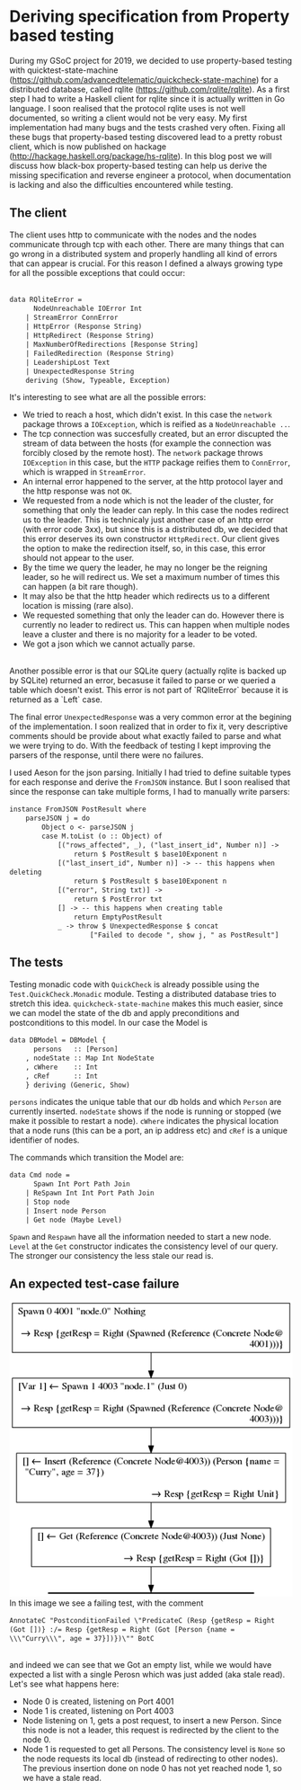 # Deriving specification from Property based testing

During my GSoC project for 2019, we decided to use property-based testing with quicktest-state-machine 
(https://github.com/advancedtelematic/quickcheck-state-machine) for a distributed database, called rqlite
(https://github.com/rqlite/rqlite). As a first step I had to write a Haskell client for rqlite 
since it is actually written in Go language. I soon realised that the protocol rqlite uses is not well documented,
so writing a client would not be very easy. My first implementation had many bugs and the tests crashed very often. 
Fixing all these bugs that property-based testing discovered lead to a pretty robust client, which is now published on 
hackage (http://hackage.haskell.org/package/hs-rqlite). In this blog post we will discuss how black-box property-based testing can help us derive the missing specification and reverse engineer a protocol, when documentation is lacking and also the difficulties encountered while testing.

## The client

The client uses http to communicate with the nodes and the nodes communicate through tcp with each other.
There are many things that can go wrong in a distributed system and properly handling all kind of errors that can appear is
crucial. For this reason I defined a always growing type for all the possible exceptions that could occur:

```

data RQliteError =
      NodeUnreachable IOError Int
    | StreamError ConnError
    | HttpError (Response String)
    | HttpRedirect (Response String)
    | MaxNumberOfRedirections [Response String]
    | FailedRedirection (Response String)
    | LeadershipLost Text
    | UnexpectedResponse String
    deriving (Show, Typeable, Exception)
```

It's interesting to see what are all the possible errors:
- We tried to reach a host, which didn't exist. In this case the `network` package throws a `IOException`, which is
reified as a `NodeUnreachable ..`.
- The tcp connection was succesfully created, but an error discupted the stream of data between the hosts (for example 
the connection was forcibly closed by the remote host). The `network` package throws `IOException` in this case,
but the `HTTP` package reifies them to `ConnError`, which is wrapped in `StreamError`.
- An internal error happened to the server, at the http protocol layer and the http response was not `OK`.
- We requested from a node which is not the leader of the cluster, for something that only the leader can reply. In this case the nodes redirect us to the leader. This is technicaly just another case of an http error (with error code 3xx), 
but since this is a distributed db, we decided that this error deserves its own constructor `HttpRedirect`. Our client
gives the option to make the redirection itself, so, in this case, this error should not appear to the user.
- By the time we query the leader, he may no longer be the reigning leader, so he will redirect us. We set a maximum
number of times this can happen (a bit rare though).
- It may also be that the http header which redirects us to a different location is missing (rare also).
- We requested something that only the leader can do. However there is currently no leader to redirect us. This can happen
when multiple nodes leave a cluster and there is no majority for a leader to be voted.
- We got a json which we cannot actually parse.
<br/>
Another possible error is that our SQLite query (actually rqlite is backed up by SQLite) returned an error, becasuse it 
failed to parse or we queried a table which doesn't exist. This error is not part of `RQliteError` because it is returned as a `Left` case.

The final error `UnexpectedResponse` was a very common error at the begining of the implementation. I soon realized that
in order to fix it, very descriptive comments should be provide about what exactly failed to parse and what we were
trying to do. With the feedback of testing I kept improving the parsers of the response, until there were no failures.

I used Aeson for the json parsing. Initially I had tried to define suitable types for each response and derive the `FromJSON` instance. But I soon realised that since the response can take multiple forms, I had to manually write parsers:

```
instance FromJSON PostResult where
    parseJSON j = do
        Object o <- parseJSON j
        case M.toList (o :: Object) of
            [("rows_affected", _), ("last_insert_id", Number n)] ->
                return $ PostResult $ base10Exponent n
            [("last_insert_id", Number n)] -> -- this happens when deleting
                return $ PostResult $ base10Exponent n
            [("error", String txt)] ->
                return $ PostError txt
            [] -> -- this happens when creating table
                return EmptyPostResult
            _ -> throw $ UnexpectedResponse $ concat
                    ["Failed to decode ", show j, " as PostResult"]
```

## The tests
Testing monadic code with `QuickCheck` is already possible using the `Test.QuickCheck.Monadic` module. Testing a 
distributed database tries to stretch this idea. `quickcheck-state-machine` makes this much easier, since we can model the
state of the db and apply preconditions and postconditions to this model. In our case the Model is
```
data DBModel = DBModel {
      persons   :: [Person]
    , nodeState :: Map Int NodeState
    , cWhere    :: Int
    , cRef      :: Int
    } deriving (Generic, Show)

```

`persons` indicates the unique table that our db holds and which `Person` are currently inserted. `nodeState` shows if
the node is running or stopped (we make it possible to restart a node). `cWhere` indicates the physical location that a 
node runs (this can be a port, an ip address etc) and `cRef` is a unique identifier of nodes.

The commands which transition the Model are:
```
data Cmd node =
      Spawn Int Port Path Join
    | ReSpawn Int Int Port Path Join
    | Stop node
    | Insert node Person
    | Get node (Maybe Level)
```
`Spawn` and `Respawn` have all the information needed to start a new node. `Level` at the `Get` constructor indicates the
consistency level of our query. The stronger our consistency the less stale our read is.

## An expected test-case failure

<center><img src="https://github.com/kderme/gsoc/blob/master/blog/rqlite.png"></center>
      <center></center>
In this image we see a failing test, with the comment
<br/>

```
AnnotateC "PostconditionFailed \"PredicateC (Resp {getResp = Right (Got [])} :/= Resp {getResp = Right (Got [Person {name = \\\"Curry\\\", age = 37}])})\"" BotC
```
<br/>
and indeed we can see that we Got an empty list, while we would have expected a list with a single Perosn which was just
added (aka stale read). Let's see what happens here:

- Node 0 is created, listening on Port 4001
- Node 1 is created, listening on Port 4003
- Node listening on 1, gets a post request, to insert a new Person. Since this node is not a leader, this request is 
redirected by the client to the node 0.
- Node 1 is requested to get all Persons. The consistency level is `None` so the node requests its local db (instead of
redirecting to other nodes). The previous insertion done on node 0 has not yet reached node 1, so we have a stale read.




  
